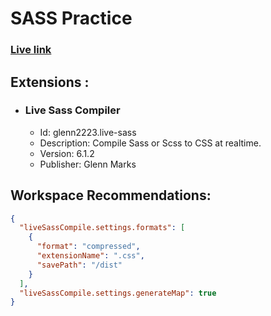 # SASS Practice

### [Live link](https://sheikhmuhammadantor.github.io/sass-practice/)

## Extensions :

- ### Live Sass Compiler
  - Id: glenn2223.live-sass
  - Description: Compile Sass or Scss to CSS at realtime.
  - Version: 6.1.2
  - Publisher: Glenn Marks

## Workspace Recommendations:

```json
{
  "liveSassCompile.settings.formats": [
    {
      "format": "compressed",
      "extensionName": ".css",
      "savePath": "/dist"
    }
  ],
  "liveSassCompile.settings.generateMap": true
}
```
